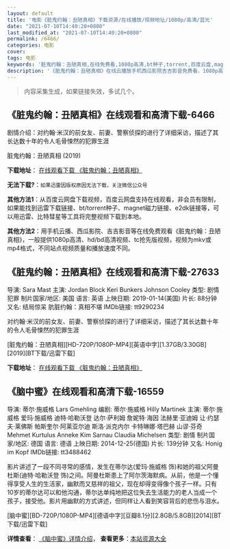 ```yaml
---
layout: default
title: '电影《脏鬼约翰：丑陋真相》下载资源/在线播放/视频地址/1080p/高清/蓝光'
date: "2021-07-10T14:40:20+0800"
last_modified_at: "2021-07-10T14:40:20+0800"
permalink: /6466/
categories: 电影
cover:
tags: 电影
keywords: '脏鬼约翰：丑陋真相,在线免费看,1080p高清,bt种子,torrent,百度云盘,magnet,磁力链,迅雷下载资源'
description: '《脏鬼约翰：丑陋真相》在线云播放手机西瓜影院吉吉影音免费看，1080p高清bd/hd未删减完整版和tc抢先枪版，mkv/mp4格式，附带bt/torrent种子、magnet/磁力链、百度云盘、网盘资源迅雷下载链接'
---
```


>内容采集生成，如果链接失效，多试几个。


## 《脏鬼约翰：丑陋真相》在线观看和高清下载-6466

剧情介绍：对约翰·米汉的前女友、前妻、警察侦探的进行了详细采访，描述了其长达数十年的令人毛骨悚然的犯罪生涯


脏鬼约翰：丑陋真相 (2019)

**下载地址**： [在线观看下载 《脏鬼约翰：丑陋真相》](https://www.btbtdy.me/btdy/dy14889.html) 


**无法下载?**：`如果迅雷因版权原因无法下载，关注微信公众号 `

**其他方法1**：从百度云网盘下载视频，百度云网盘支持在线观看，非会员有限制，如果能找到迅雷下载链接、bt/torrent种子、magnet磁力链接、e2dk链接等，可以用迅雷、比特彗星等工具将完整视频下载到本地。

**其他方法2**：用手机云播、西瓜影院、吉吉影音等在线免费观看《脏鬼约翰：丑陋真相》，一般提供1080p高清、hd/bd高清视频、tc抢先版视频，视频为mkv或mp4格式，不同站点视频质量和播放速度不同。


## 《脏鬼约翰：丑陋真相》在线观看和高清下载-27633

导演: Sara Mast 主演: Jordan Block Keri Bunkers Johnson Cooley 类型: 剧情 犯罪 制片国家/地区: 美国 语言: 英语 上映日期: 2019-01-14(美国) 片长: 88分钟 又名: 结局惊呆 肮脏约翰：真相不堪 IMDb链接: tt9290234

对约翰·米汉的前女友、前妻、警察侦探的进行了详细采访，描述了其长达数十年的令人毛骨悚然的犯罪生涯


[脏鬼约翰：丑陋真相][HD-720P/1080P-MP4][英语中字][1.37GB/3.30GB][2019][BT下载/迅雷下载]

**下载地址**： [在线观看下载 《脏鬼约翰：丑陋真相》](https://www.btdx8.com/torrent/zgyhclzx_2019.html) 


## 《脑中蜜》在线观看和高清下载-16559

导演: 蒂尔·施威格 Lars Gmehling 编剧: 蒂尔·施威格 Hilly Martinek 主演: 蒂尔·施威格 爱玛·施威格 迪特·哈勒沃登 达尔·萨利姆 詹妮特·海因 法赫里·亚迪姆 让·约瑟夫·莱佛斯 帕斯奎尔·阿莱亚尔迪 斯洛·派克内尔 卡特琳娜·塔巴赫 山谬·芬奇 Mehmet Kurtulus Anneke Kim Sarnau Claudia Michelsen 类型: 剧情 制片国家/地区: 德国 语言: 德语 上映日期: 2014-12-25(德国) 片长: 139分钟 又名: Honig im Kopf IMDb链接: tt3488462

影片讲述了一段不同寻常的感情，发生在蒂尔达(爱玛·施威格 饰)和她的祖父阿曼杜斯(迪特·哈勒沃登 饰)之间。阿曼杜斯患上了阿尔茨海默病。从前，他是一个懂得享受人生的生活家，幽默而又慈祥的祖父，现在却得变得像个孩子一样。只有10岁的蒂尔达可以和他沟通，蒂尔达单纯地把这位失去生活能力的老人当成一个孩子，接受他。影片用幽默的方式讲述，但同样让人看到笑容背后的悲伤与泪水。


[脑中蜜][BD-720P/1080P-MP4][德语中字][豆瓣8.1分][2.8GB/5.8GB][2014][BT下载/迅雷下载]

**详情查看**： [《脑中蜜》详情介绍](/movie/16559/)， **查看更多**：[本站资源大全](/movie/t/all/)

